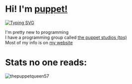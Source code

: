 # Hi! I'm [puppet!](https://thepuppet57.141412.xyz)
[![Typing SVG](https://readme-typing-svg.herokuapp.com/?size=30&lines=I+never+touch+grass)](https://git.io/typing-svg)

I'm pretty new to programming <br>
I have a programming group called [the puppet studios (tps)](https://thepuppet57.141412.xyz/tps) <br>
Most of my info is on [my website](https://thepuppet57.141412.xyz)

# Stats no one reads:

![thepuppetqueen57](https://github-readme-stats.vercel.app/api?username=thepuppetqueen57&show_icons=true&theme=radical)

